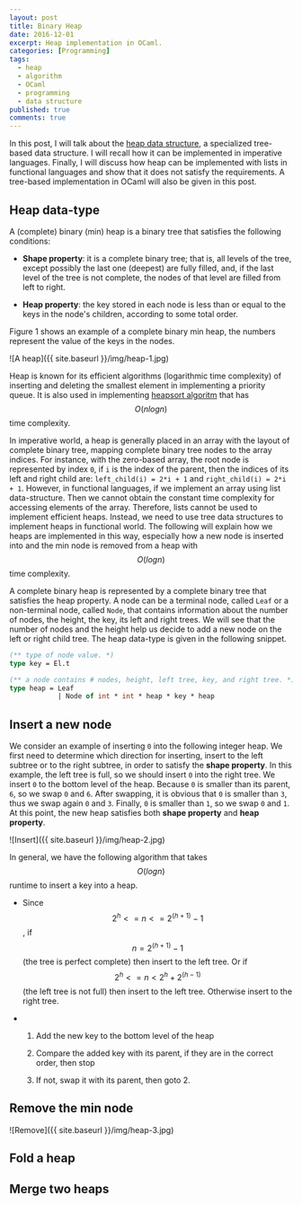 ```yaml
---
layout: post
title: Binary Heap
date: 2016-12-01
excerpt: Heap implementation in OCaml.
categories: [Programming]
tags:
  - heap
  - algorithm
  - OCaml
  - programming
  - data structure
published: true
comments: true
---
```


In this post, I will talk about the 
[heap data structure][1], a specialized 
tree-based data structure. I will recall how it can be implemented in imperative languages. 
Finally, I will discuss how heap can be implemented with lists in functional languages 
and show that it does not satisfy the requirements. A tree-based implementation in OCaml 
will also be given in this post.

## Heap data-type

A (complete) binary (min) heap is a binary tree that satisfies the following conditions:

* __Shape property__: it is a complete binary tree; that is, all levels of the tree, 
except possibly the last one (deepest) are fully filled, and, if the last level of the 
tree is not complete, the nodes of that level are filled from left to right.

* __Heap property__: the key stored in each node is less than or equal to the keys in 
the node's children, according to some total order.

Figure 1 shows an example of a complete binary min heap, the numbers represent the value 
of the keys in the nodes.

![A heap]({{ site.baseurl }}/img/heap-1.jpg)

Heap is known for its efficient algorithms (logarithmic time complexity) of inserting 
and deleting the smallest element in implementing a priority queue. It is also used in 
implementing [heapsort algoritm][2] that has $$O(nlogn)$$ time complexity.

In imperative world, a heap is generally placed in an array with the layout of complete 
binary tree, mapping complete binary tree nodes to the array indices. For instance, with 
the zero-based array, the root node is represented by index `0`, if `i` is the index of 
the parent, then the indices of its left and right child are: `left_child(i) = 2*i + 1`
and `right_child(i) = 2*i + 1`. However, in functional languages, if we implement an array 
using list data-structure. Then we cannot obtain the constant time complexity for 
accessing elements of the array. Therefore, lists cannot be used to implement efficient 
heaps. Instead, we need to use tree data structures to implement heaps in functional world. 
The following will explain how we heaps are implemented in this way, especially how a new 
node is inserted into and the min node is removed from a heap with $$O(logn)$$ time 
complexity. 

A complete binary heap is represented by a complete binary tree that satisfies the heap 
property. A node can be a terminal node, called `Leaf` or a non-terminal node, called 
`Node`, that contains 
information about the number of nodes, the height, the key, its left and right trees. 
We will see that the number of nodes and the height help us decide to add a new node on 
the left or right child tree. The heap data-type is given in the following snippet. 

```ocaml
(** type of node value. *)
type key = El.t

(** a node contains # nodes, height, left tree, key, and right tree. *)
type heap = Leaf
            | Node of int * int * heap * key * heap
```

## Insert a new node

We consider an example of inserting `0` into the following integer heap. We first need to determine which direction for inserting, insert to the left subtree or to the right subtree, in order to satisfy the __shape property__. In this example, the left tree is full, so we should insert `0` into the right tree. We insert `0` to the bottom level of the heap. Because `0` is smaller than its parent, `6`, so we swap `0` and `6`. After swapping, it is obvious that `0` is smaller than `3`, thus we swap again `0` and `3`. Finally, `0` is smaller than `1`, so we swap `0` and `1`. At this point, the new heap satisfies both __shape property__ and __heap property__.

![Insert]({{ site.baseurl }}/img/heap-2.jpg)

In general, we have the following algorithm that takes $$O(logn)$$ runtime to insert a key into a heap.

* Since $$2^h <= n <= 2^(h+1) - 1$$, if $$n = 2^(h+1) - 1$$ (the tree is perfect complete) then insert to the left tree. Or if $$2^h <= n < 2^h + 2^(h-1)$$ (the left tree is not full) then insert to the left tree. Otherwise insert to the right tree.

* 1. Add the new key to the bottom level of the heap

  2. Compare the added key with its parent, if they are in the correct order, then stop

  3. If not, swap it with its parent, then goto 2.

## Remove the min node

![Remove]({{ site.baseurl }}/img/heap-3.jpg)

## Fold a heap

## Merge two heaps

[1]: https://en.wikipedia.org/wiki/Heap_(data_structure)
[2]: https://en.wikipedia.org/wiki/Heapsort